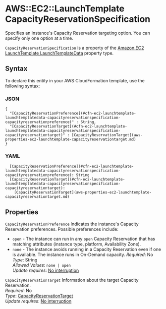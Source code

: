 # AWS::EC2::LaunchTemplate CapacityReservationSpecification<a name="aws-properties-ec2-launchtemplate-launchtemplatedata-capacityreservationspecification"></a>

Specifies an instance's Capacity Reservation targeting option\. You can specify only one option at a time\.

 `CapacityReservationSpecification` is a property of the [ Amazon EC2 LaunchTemplate LaunchTemplateData](https://docs.aws.amazon.com/AWSCloudFormation/latest/UserGuide/aws-properties-ec2-launchtemplate-launchtemplatedata.html) property type\.

## Syntax<a name="aws-properties-ec2-launchtemplate-launchtemplatedata-capacityreservationspecification-syntax"></a>

To declare this entity in your AWS CloudFormation template, use the following syntax:

### JSON<a name="aws-properties-ec2-launchtemplate-launchtemplatedata-capacityreservationspecification-syntax.json"></a>

```
{
  "[CapacityReservationPreference](#cfn-ec2-launchtemplate-launchtemplatedata-capacityreservationspecification-capacityreservationpreference)" : String,
  "[CapacityReservationTarget](#cfn-ec2-launchtemplate-launchtemplatedata-capacityreservationspecification-capacityreservationtarget)" : [CapacityReservationTarget](aws-properties-ec2-launchtemplate-capacityreservationtarget.md)
}
```

### YAML<a name="aws-properties-ec2-launchtemplate-launchtemplatedata-capacityreservationspecification-syntax.yaml"></a>

```
  [CapacityReservationPreference](#cfn-ec2-launchtemplate-launchtemplatedata-capacityreservationspecification-capacityreservationpreference): String
  [CapacityReservationTarget](#cfn-ec2-launchtemplate-launchtemplatedata-capacityreservationspecification-capacityreservationtarget): 
    [CapacityReservationTarget](aws-properties-ec2-launchtemplate-capacityreservationtarget.md)
```

## Properties<a name="aws-properties-ec2-launchtemplate-launchtemplatedata-capacityreservationspecification-properties"></a>

`CapacityReservationPreference`  <a name="cfn-ec2-launchtemplate-launchtemplatedata-capacityreservationspecification-capacityreservationpreference"></a>
Indicates the instance's Capacity Reservation preferences\. Possible preferences include:  
+  `open` \- The instance can run in any `open` Capacity Reservation that has matching attributes \(instance type, platform, Availability Zone\)\.
+  `none` \- The instance avoids running in a Capacity Reservation even if one is available\. The instance runs in On\-Demand capacity\.
*Required*: No  
*Type*: String  
*Allowed Values*: `none | open`  
*Update requires*: [No interruption](https://docs.aws.amazon.com/AWSCloudFormation/latest/UserGuide/using-cfn-updating-stacks-update-behaviors.html#update-no-interrupt)

`CapacityReservationTarget`  <a name="cfn-ec2-launchtemplate-launchtemplatedata-capacityreservationspecification-capacityreservationtarget"></a>
Information about the target Capacity Reservation\.  
*Required*: No  
*Type*: [CapacityReservationTarget](aws-properties-ec2-launchtemplate-capacityreservationtarget.md)  
*Update requires*: [No interruption](https://docs.aws.amazon.com/AWSCloudFormation/latest/UserGuide/using-cfn-updating-stacks-update-behaviors.html#update-no-interrupt)